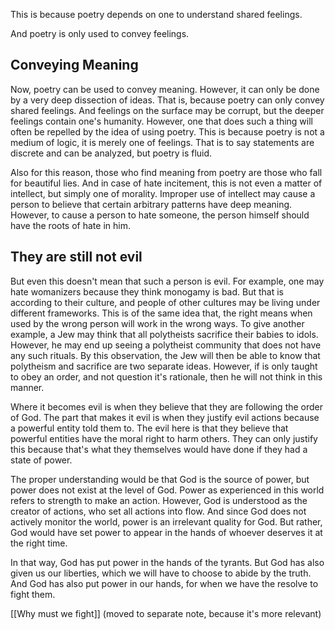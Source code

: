 This is because poetry depends on one to understand shared feelings.

And poetry is only used to convey feelings.
## Conveying Meaning
Now, poetry can be used to convey meaning.
However, it can only be done by a very deep dissection of ideas.
That is, because poetry can only convey shared feelings.
And feelings on the surface may be corrupt, but the deeper feelings contain one's humanity.
However, one that does such a thing will often be repelled by the idea of using poetry.
This is because poetry is not a medium of logic, it is merely one of feelings.
That is to say statements are discrete and can be analyzed, but poetry is fluid.

Also for this reason, those who find meaning from poetry are those who fall for beautiful lies.
And in case of hate incitement, this is not even a matter of intellect, but simply one of morality.
Improper use of intellect may cause a person to believe that certain arbitrary patterns have deep meaning.
However, to cause a person to hate someone, the person himself should have the roots of hate in him.
## They are still not evil
But even this doesn't mean that such a person is evil.
For example, one may hate womanizers because they think monogamy is bad.
But that is according to their culture, and people of other cultures may be living under different frameworks.
This is of the same idea that, the right means when used by the wrong person will work in the wrong ways.
To give another example, a Jew may think that all polytheists sacrifice their babies to idols.
However, he may end up seeing a polytheist community that does not have any such rituals.
By this observation, the Jew will then be able to know that polytheism and sacrifice are two separate ideas.
However, if is only taught to obey an order, and not question it's rationale, then he will not think in this manner.

Where it becomes evil is when they believe that they are following the order of God.
The part that makes it evil is when they justify evil actions because a powerful entity told them to.
The evil here is that they believe that powerful entities have the moral right to harm others.
They can only justify this because that's what they themselves would have done if they had a state of power.

The proper understanding would be that God is the source of power, but power does not exist at the level of God.
Power as experienced in this world refers to strength to make an action.
However, God is understood as the creator of actions, who set all actions into flow.
And since God does not actively monitor the world, power is an irrelevant quality for God.
But rather, God would have set power to appear in the hands of whoever deserves it at the right time.

In that way, God has put power in the hands of the tyrants.
But God has also given us our liberties, which we will have to choose to abide by the truth.
And God has also put power in our hands, for when we have the resolve to fight them.

[[Why must we fight]] (moved to separate note, because it's more relevant)